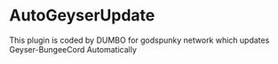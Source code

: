 # AutoGeyserUpdate
This plugin is coded by DUMBO for godspunky network which updates Geyser-BungeeCord Automatically

